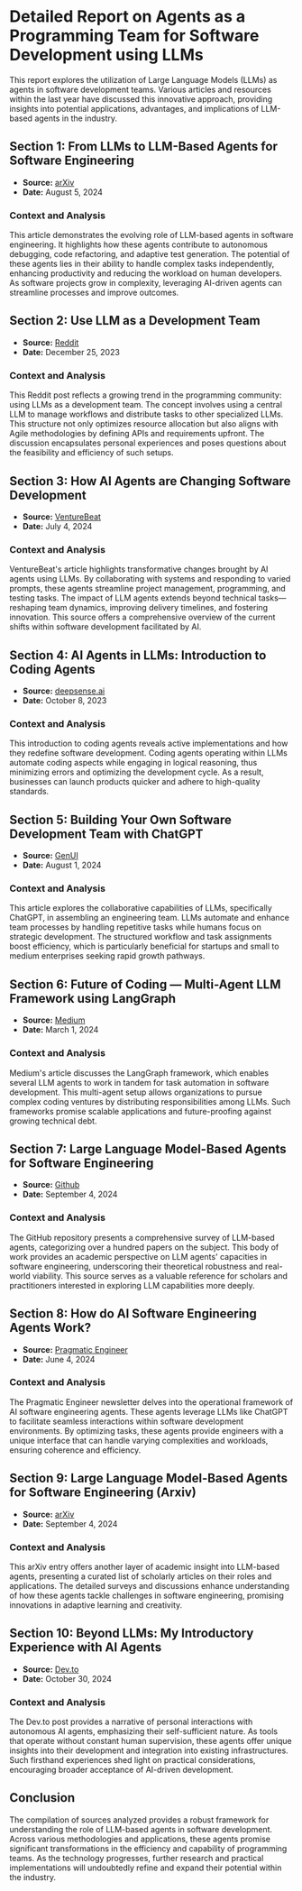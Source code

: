 # Detailed Report on Agents as a Programming Team for Software Development using LLMs

This report explores the utilization of Large Language Models (LLMs) as agents in software development teams. Various articles and resources within the last year have discussed this innovative approach, providing insights into potential applications, advantages, and implications of LLM-based agents in the industry.

## Section 1: From LLMs to LLM-Based Agents for Software Engineering

- **Source:** [arXiv](https://arxiv.org/html/2408.02479v1)
- **Date:** August 5, 2024

### Context and Analysis
This article demonstrates the evolving role of LLM-based agents in software engineering. It highlights how these agents contribute to autonomous debugging, code refactoring, and adaptive test generation. The potential of these agents lies in their ability to handle complex tasks independently, enhancing productivity and reducing the workload on human developers. As software projects grow in complexity, leveraging AI-driven agents can streamline processes and improve outcomes.

## Section 2: Use LLM as a Development Team

- **Source:** [Reddit](https://www.reddit.com/r/LocalLLaMA/comments/18qhobo/use_llm_as_a_development_team/)
- **Date:** December 25, 2023

### Context and Analysis
This Reddit post reflects a growing trend in the programming community: using LLMs as a development team. The concept involves using a central LLM to manage workflows and distribute tasks to other specialized LLMs. This structure not only optimizes resource allocation but also aligns with Agile methodologies by defining APIs and requirements upfront. The discussion encapsulates personal experiences and poses questions about the feasibility and efficiency of such setups.

## Section 3: How AI Agents are Changing Software Development

- **Source:** [VentureBeat](https://venturebeat.com/ai/how-ai-agents-are-changing-software-development/)
- **Date:** July 4, 2024

### Context and Analysis
VentureBeat's article highlights transformative changes brought by AI agents using LLMs. By collaborating with systems and responding to varied prompts, these agents streamline project management, programming, and testing tasks. The impact of LLM agents extends beyond technical tasks—reshaping team dynamics, improving delivery timelines, and fostering innovation. This source offers a comprehensive overview of the current shifts within software development facilitated by AI.

## Section 4: AI Agents in LLMs: Introduction to Coding Agents

- **Source:** [deepsense.ai](https://deepsense.ai/coding-agents-in-large-language-models/)
- **Date:** October 8, 2023

### Context and Analysis
This introduction to coding agents reveals active implementations and how they redefine software development. Coding agents operating within LLMs automate coding aspects while engaging in logical reasoning, thus minimizing errors and optimizing the development cycle. As a result, businesses can launch products quicker and adhere to high-quality standards.

## Section 5: Building Your Own Software Development Team with ChatGPT

- **Source:** [GenUI](https://www.genui.com/resources/building-your-own-software-development-team-with-chatgpt-and-autogen)
- **Date:** August 1, 2024

### Context and Analysis
This article explores the collaborative capabilities of LLMs, specifically ChatGPT, in assembling an engineering team. LLMs automate and enhance team processes by handling repetitive tasks while humans focus on strategic development. The structured workflow and task assignments boost efficiency, which is particularly beneficial for startups and small to medium enterprises seeking rapid growth pathways.

## Section 6: Future of Coding — Multi-Agent LLM Framework using LangGraph

- **Source:** [Medium](https://medium.com/@anuragmishra_27746/future-of-coding-multi-agent-llm-framework-using-langgraph-092da9493663)
- **Date:** March 1, 2024

### Context and Analysis
Medium's article discusses the LangGraph framework, which enables several LLM agents to work in tandem for task automation in software development. This multi-agent setup allows organizations to pursue complex coding ventures by distributing responsibilities among LLMs. Such frameworks promise scalable applications and future-proofing against growing technical debt.

## Section 7: Large Language Model-Based Agents for Software Engineering

- **Source:** [Github](https://github.com/FudanSELab/Agent4SE-Paper-List)
- **Date:** September 4, 2024

### Context and Analysis
The GitHub repository presents a comprehensive survey of LLM-based agents, categorizing over a hundred papers on the subject. This body of work provides an academic perspective on LLM agents' capacities in software engineering, underscoring their theoretical robustness and real-world viability. This source serves as a valuable reference for scholars and practitioners interested in exploring LLM capabilities more deeply.

## Section 8: How do AI Software Engineering Agents Work?

- **Source:** [Pragmatic Engineer](https://newsletter.pragmaticengineer.com/p/ai-coding-agents)
- **Date:** June 4, 2024

### Context and Analysis
The Pragmatic Engineer newsletter delves into the operational framework of AI software engineering agents. These agents leverage LLMs like ChatGPT to facilitate seamless interactions within software development environments. By optimizing tasks, these agents provide engineers with a unique interface that can handle varying complexities and workloads, ensuring coherence and efficiency.

## Section 9: Large Language Model-Based Agents for Software Engineering (Arxiv)

- **Source:** [arXiv](https://arxiv.org/html/2409.02977v1)
- **Date:** September 4, 2024

### Context and Analysis
This arXiv entry offers another layer of academic insight into LLM-based agents, presenting a curated list of scholarly articles on their roles and applications. The detailed surveys and discussions enhance understanding of how these agents tackle challenges in software engineering, promising innovations in adaptive learning and creativity.

## Section 10: Beyond LLMs: My Introductory Experience with AI Agents

- **Source:** [Dev.to](https://dev.to/blackgirlbytes/beyond-llms-my-introductory-experience-with-ai-agents-1fjb)
- **Date:** October 30, 2024

### Context and Analysis
The Dev.to post provides a narrative of personal interactions with autonomous AI agents, emphasizing their self-sufficient nature. As tools that operate without constant human supervision, these agents offer unique insights into their development and integration into existing infrastructures. Such firsthand experiences shed light on practical considerations, encouraging broader acceptance of AI-driven development.

## Conclusion

The compilation of sources analyzed provides a robust framework for understanding the role of LLM-based agents in software development. Across various methodologies and applications, these agents promise significant transformations in the efficiency and capability of programming teams. As the technology progresses, further research and practical implementations will undoubtedly refine and expand their potential within the industry.
